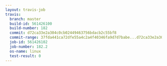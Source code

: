 ```yaml
---
layout: travis-job
travis:
  branch: master
  build-id: 561426100
  build-number: 182
  commit: d72ca33e2a304c0cb02449463756bdacb2c55bf8
  commit-range: 37fda441ca72dfe55a4c2a4f40346fa9d7d7babe...d72ca33e2a304c0cb02449463756bdacb2c55bf8
  job-id: 561426102
  job-number: 182.2
  os-name: linux
  test-result: 0
---
```

